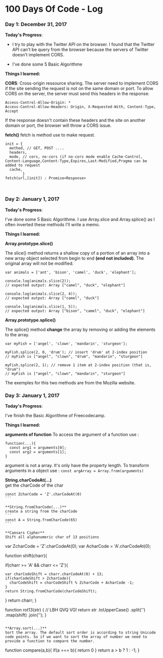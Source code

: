 # 100 Days Of Code - Log

### Day 1: December 31, 2017 

**Today's Progress**: 

+ I try to play with the Twitter API on the browser. I found that the Twitter API can't be query from the browser because the servers of Twitter doesn't implement CORS.

+ I've done some 5 Basic Algorithme



**Things I learned:** 

**CORS**: Cross-origin ressource sharing. The server need to implement CORS if the site sending the request is not on the same domain or port.
To allow CORS on the server, the server must send this headers in the response:
```
Access-Control-Allow-Origin: *
Access-Control-Allow-Headers: Origin, X-Requested-With, Content-Type, Accept
```

If the response doesn't contain these headers and the site on another domain or port, the browser will throw a CORS issue.


**fetch()**
fetch is method use to make request.
```
init = {
  method, // GET, POST ....
  headers, 
  mode, // cors, no-cors (if no-cors mode enable Cache-Control, Content-Language,Content-Type,Expires,Last-Modified,Pragma can be added to request 
  cache, 
        }
fetch(url,[init]) : Promise<Response>
 


```

### Day 2: January 1, 2017 

**Today's Progress**: 

I've done some 5 Basic Algorithme.
I use Array.slice and Array.splice() as I often inverted these methods I'll write a memo.

**Things I learned:**

**Array.prototype.slice()**

The slice() method returns a shallow copy of a portion of an array into a new array object selected from begin to end **(end not included)**. The original array will not be modified.
``` 
var animals = ['ant', 'bison', 'camel', 'duck', 'elephant'];

console.log(animals.slice(2));
// expected output: Array ["camel", "duck", "elephant"]

console.log(animals.slice(2, 4));
// expected output: Array ["camel", "duck"]

console.log(animals.slice(1, 5));
// expected output: Array ["bison", "camel", "duck", "elephant"]
```

**Array.prototype.splice()**

The splice() method **change** the array by removing or adding the elements to the array.
```
var myFish = ['angel', 'clown', 'mandarin', 'sturgeon'];

myFish.splice(2, 0, 'drum'); // insert 'drum' at 2-index position
// myFish is ["angel", "clown", "drum", "mandarin", "sturgeon"]

myFish.splice(2, 1); // remove 1 item at 2-index position (that is, "drum")
// myFish is ["angel", "clown", "mandarin", "sturgeon"]
```

The exemples for this two methods are from the Mozilla website.


### Day 3: January 1, 2017 

**Today's Progress**: 

I've finish the Basic Algorithme of Freecodecamp.

**Things I learned:**

**arguments of function**
To access the argument of a function use : 
```
function(...){
  const arg1 = arguments[0];
  const arg2 = arguments[1];
}
```
argument is not a array. It's only have the property length.
To transform arguments in a object use :
`const argArray = Array.from(arguments)`

**String.charCodeAt(...)**  
get the charCode of the char
``` 
const ZcharCode = 'Z'.charCodeAt(0)
``` 

**String.fromCharCode(...)**
create a string from the charCode
``` 
const A = String.fromCharCode(65)
``` 

**Caesars Cipher**
Shift all alphanumeric char of 13 positions

```
var ZcharCode = 'Z'.charCodeAt(0);
var AcharCode = 'A'.charCodeAt(0);

function shift(charr){
 
  if(charr >=  'A' && charr <= 'Z'){
   
    var charCodeShift = charr.charCodeAt(0) + 13;
    if(charCodeShift > ZcharCode){
      charCodeShift = charCodeShift % ZcharCode + AcharCode -1;
    }
    return String.fromCharCode(charCodeShift);
  }
  return charr;
}

function rot13(str) { // LBH QVQ VG!
 return  str
   .toUpperCase()
   .split('')
   .map(shift)
   .join('');
}
```

**Array.sort(...)**
Sort the array. The default sort order is according to string Unicode code points. So if we want to sort the array of number we need to provide a function to compare the number.

```
function compare(a,b){
  if(a === b){
    return 0
  }
  return a > b ? 1 : -1;
}
```

